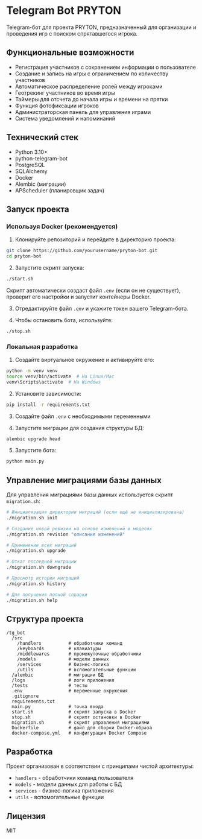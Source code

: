 # Telegram Bot PRYTON

Telegram-бот для проекта PRYTON, предназначенный для организации и проведения игр с поиском спрятавшегося игрока.

## Функциональные возможности

- Регистрация участников с сохранением информации о пользователе
- Создание и запись на игры с ограничением по количеству участников
- Автоматическое распределение ролей между игроками
- Геотрекинг участников во время игры
- Таймеры для отсчета до начала игры и времени на прятки
- Функция фотофиксации игроков
- Администраторская панель для управления играми
- Система уведомлений и напоминаний

## Технический стек

- Python 3.10+
- python-telegram-bot
- PostgreSQL
- SQLAlchemy
- Docker
- Alembic (миграции)
- APScheduler (планировщик задач)

## Запуск проекта

### Используя Docker (рекомендуется)

1. Клонируйте репозиторий и перейдите в директорию проекта:

```bash
git clone https://github.com/yourusername/pryton-bot.git
cd pryton-bot
```

2. Запустите скрипт запуска:

```bash
./start.sh
```

Скрипт автоматически создаст файл `.env` (если он не существует), проверит его настройки и запустит контейнеры Docker.

3. Отредактируйте файл `.env` и укажите токен вашего Telegram-бота.

4. Чтобы остановить бота, используйте:

```bash
./stop.sh
```

### Локальная разработка

1. Создайте виртуальное окружение и активируйте его:

```bash
python -m venv venv
source venv/bin/activate  # На Linux/Mac
venv\Scripts\activate  # На Windows
```

2. Установите зависимости:

```bash
pip install -r requirements.txt
```

3. Создайте файл `.env` с необходимыми переменными

4. Запустите миграции для создания структуры БД:

```bash
alembic upgrade head
```

5. Запустите бота:

```bash
python main.py
```

## Управление миграциями базы данных

Для управления миграциями базы данных используется скрипт `migration.sh`:

```bash
# Инициализация директории миграций (если ещё не инициализирована)
./migration.sh init

# Создание новой ревизии на основе изменений в моделях
./migration.sh revision "описание изменений"

# Применение всех миграций
./migration.sh upgrade

# Откат последней миграции
./migration.sh downgrade

# Просмотр истории миграций
./migration.sh history

# Для получения полной справки
./migration.sh help
```

## Структура проекта

```
/tg_bot
  /src
    /handlers          # обработчики команд
    /keyboards         # клавиатуры
    /middlewares       # промежуточные обработчики
    /models            # модели данных
    /services          # бизнес-логика
    /utils             # вспомогательные функции
  /alembic             # миграции БД
  /logs                # логи приложения
  /tests               # тесты
  .env                 # переменные окружения
  .gitignore
  requirements.txt
  main.py              # точка входа
  start.sh             # скрипт запуска в Docker
  stop.sh              # скрипт остановки в Docker
  migration.sh         # скрипт управления миграциями
  Dockerfile           # файл для сборки Docker-образа
  docker-compose.yml   # конфигурация Docker Compose
```

## Разработка

Проект организован в соответствии с принципами чистой архитектуры:

- `handlers` - обработчики команд пользователя
- `models` - модели данных для работы с БД
- `services` - бизнес-логика приложения
- `utils` - вспомогательные функции

## Лицензия

MIT 